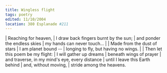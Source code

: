 ```yaml
---
title: Wingless flight
tags: poetry
edited: 11/10/2004
location: 380 Esplanade #211
---
```


| Reaching for heaven,
| I draw back fingers burnt by the sun;
| and ponder the endless skies
| my hands can never touch...
|
| Made from the dust of stars
| I am planet bound --
| longing to fly, but having no wings.
|
| Then let this poem be my flight:
| I will gather up dreams
| beneath wings of prayer
| and traverse, in my mind's eye, every distance
| until I leave this Earth behind
| and, without moving,
| stride among the heavens.
